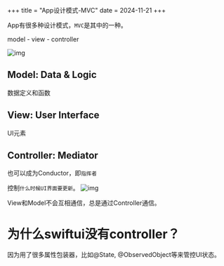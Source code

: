+++
title = "App设计模式-MVC"
date = 2024-11-21
+++

App有很多种设计模式，`MVC`是其中的一种。

model - view - controller

![img](https://linxz-aliyun.oss-cn-shenzhen.aliyuncs.com/images/202411211026415.png)

## Model: Data & Logic

数据定义和函数

## View: User Interface

UI元素

## Controller: Mediator
也可以成为Conductor，即`指挥者`

控制`什么时候UI界面要更新`。
![img](https://linxz-aliyun.oss-cn-shenzhen.aliyuncs.com/images/202411211028036.png)

View和Model不会互相通信，总是通过Controller通信。

# 为什么swiftui没有controller？

因为用了很多属性包装器，比如@State, @ObservedObject等来管控UI状态。

